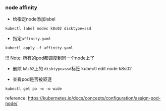 ### node affinity
- 给指定node添加label
```
kubectl label nodes k8s02 disktype=ssd
```

- 指定`affinity.yaml`
```
kubectl apply -f affinity.yaml
```

!!! Note: 所有的pod都调度到同一个node上了

- 删除 `k8s02`上的 `disktype=ssd`标签
kubectl edit node k8s02

- 查看pod是否被驱逐
```
kubectl get po -w -o wide
```

reference: https://kubernetes.io/docs/concepts/configuration/assign-pod-node/